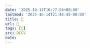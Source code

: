 ```yaml
---
date: '2025-10-13T10:27:56+08:00'
lastmod: '2025-10-14T21:46:45-08:00'
title: 􄏤
url: 􄏤
tags: [𢤰]
src: DCCV
note:
---
```


